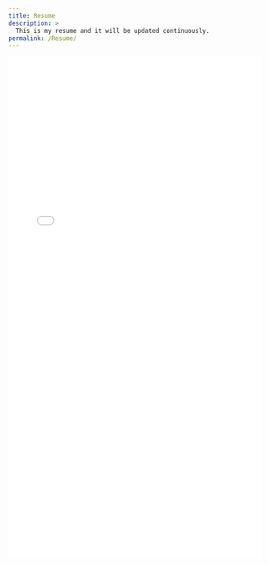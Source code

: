 ```yaml
---
title: Resume
description: >
  This is my resume and it will be updated continuously. 
permalink: /Resume/
---
```





<embed src="CV_XinshaoWang_V05.pdf" type="application/pdf" width="100%" height="1000px"/>